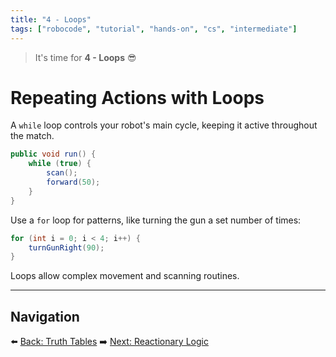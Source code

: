 ```yaml
---
title: "4 - Loops"
tags: ["robocode", "tutorial", "hands-on", "cs", "intermediate"]
---
```


> It's time for **4 - Loops** 😎

# Repeating Actions with Loops

A `while` loop controls your robot's main cycle, keeping it active throughout the match.

```java
public void run() {
    while (true) {
        scan();
        forward(50);
    }
}
```

Use a `for` loop for patterns, like turning the gun a set number of times:

```java
for (int i = 0; i < 4; i++) {
    turnGunRight(90);
}
```

Loops allow complex movement and scanning routines.

---

## Navigation

⬅️ [Back: Truth Tables](/robocode/Day-5/02_truth_tables)
➡️ [Next: Reactionary Logic](/robocode/Day-5/04_reactionary_logic)
